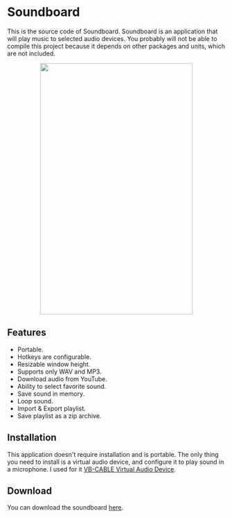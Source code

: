 # Soundboard

This is the source code of Soundboard. Soundboard is an application that will play music to selected audio devices. You probably will not be able to compile this project because it depends on other packages and units, which are not included.

<p align="center"><img width="352" height="579" src="https://i.imgur.com/nv3h5Zn.png"></p>

## Features

- Portable.
- Hotkeys are configurable.
- Resizable window height.
- Supports only WAV and MP3.
- Download audio from YouTube.
- Ability to select favorite sound.
- Save sound in memory.
- Loop sound.
- Import & Export playlist.
- Save playlist as a zip archive.

## Installation

This application doesn't require installation and is portable. The only thing you need to install is a virtual audio device, and configure it to play sound in a microphone. I used for it [VB-CABLE Virtual Audio Device](https://vb-audio.com/Cable/).

## Download
You can download the soundboard [here](https://github.com/WobbyChip/Delphi/raw/master/Soundborad/Soundboard.exe).